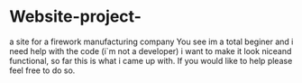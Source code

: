 # Website-project-
a site for a firework manufacturing company
You see im a total beginer and i need help with the code (i`m not a developer) i want to make it look niceand functional, so far this is what i came up with. If you would like to help please feel free to do so.
